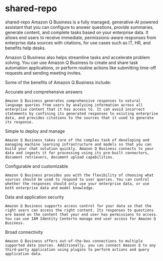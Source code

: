 # shared-repo
shared-repo
Amazon Q Business is a fully managed, generative-AI powered assistant that you can configure to answer questions, provide summaries, generate content, and complete tasks based on your enterprise data. It allows end users to receive immediate, permissions-aware responses from enterprise data sources with citations, for use cases such as IT, HR, and benefits help desks.

Amazon Q Business also helps streamline tasks and accelerate problem solving. You can use Amazon Q Business to create and share task automation applications, or perform routine actions like submitting time-off requests and sending meeting invites.

Some of the benefits of Amazon Q Business include:

Accurate and comprehensive answers

    Amazon Q Business generates comprehensive responses to natural language queries from users by analyzing information across all enterprise content that it has access to. It can avoid incorrect statements by confining its generated responses to existing enterprise data, and provides citations to the sources that it used to generate its response.
Simple to deploy and manage

    Amazon Q Business takes care of the complex task of developing and managing machine learning infrastructure and models so that you can build your chat solution quickly. Amazon Q Business connects to your data and ingests it for processing using its pre-built connectors, document retrievers, document upload capabilities.
Configurable and customizable

    Amazon Q Business provides you with the flexibility of choosing what sources should be used to respond to user queries. You can control whether the responses should only use your enterprise data, or use both enterprise data and model knowledge.
Data and application security

    Amazon Q Business supports access control for your data so that the right users can access the right content. Its responses to questions are based on the content that your end user has permissions to access. You can use IAM Identity Centerto manage end user access for Amazon Q Business.
Broad connectivity

    Amazon Q Business offers out-of-the-box connections to multiple supported data sources. Additionally, you can connect Amazon Q to any third-party application using plugins to perform actions and query application data.
